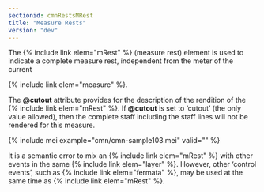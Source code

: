 ```yaml
---
sectionid: cmnRestsMRest
title: "Measure Rests"
version: "dev"
---
```


The {% include link elem="mRest" %} (measure rest) element is used to indicate a complete measure rest, independent from the meter of the current

{% include link elem="measure" %}.

The **@cutout** attribute provides for the description of the rendition of the {% include link elem="mRest" %}. If **@cutout** is set to ‘cutout’ (the only value allowed), then the complete staff including the staff lines will not be rendered for this measure.

{% include mei example="cmn/cmn-sample103.mei" valid="" %}

It is a semantic error to mix an {% include link elem="mRest" %} with other events in the same {% include link elem="layer" %}. However, other ‘control events’, such as {% include link elem="fermata" %}, may be used at the same time as {% include link elem="mRest" %}.
